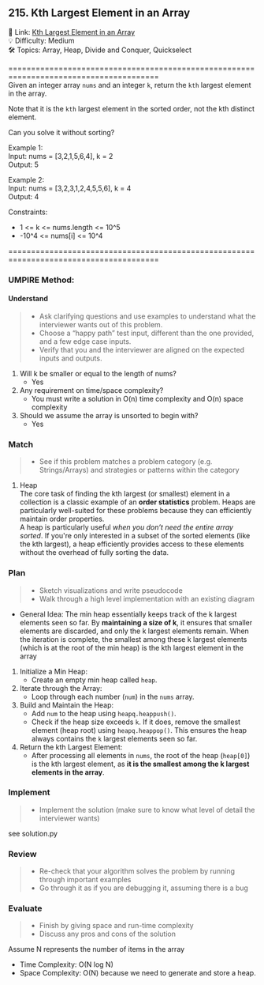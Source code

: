## 215. Kth Largest Element in an Array
🔗  Link: [Kth Largest Element in an Array](https://leetcode.com/problems/kth-largest-element-in-an-array/description/)<br>
💡 Difficulty: Medium<br>
🛠️ Topics: Array, Heap, Divide and Conquer, Quickselect<br>

=======================================================================================<br>
Given an integer array `nums` and an integer `k`, return the `kth` largest element in the array.

Note that it is the `kth` largest element in the sorted order, not the kth distinct element.

Can you solve it without sorting?
 

Example 1:<br>
Input: nums = [3,2,1,5,6,4], k = 2<br>
Output: 5<br>

Example 2:<br>
Input: nums = [3,2,3,1,2,4,5,5,6], k = 4<br>
Output: 4<br>


Constraints:<br>
- 1 <= k <= nums.length <= 10^5
- -10^4 <= nums[i] <= 10^4

=======================================================================================<br>
### UMPIRE Method:
#### Understand

> - Ask clarifying questions and use examples to understand what the interviewer wants out of this problem.
> - Choose a “happy path” test input, different than the one provided, and a few edge case inputs. 
> - Verify that you and the interviewer are aligned on the expected inputs and outputs.
1. Will k be smaller or equal to the length of nums? 
    - Yes
2. Any requirement on time/space complexity? 
    - You must write a solution in O(n) time complexity and O(n) space complexity
3. Should we assume the array is unsorted to begin with?
    - Yes


### Match
> - See if this problem matches a problem category (e.g. Strings/Arrays) and strategies or patterns within the category


1. Heap <br>
The core task of finding the kth largest (or smallest) element in a collection is a classic example of an **order statistics** problem. Heaps are particularly well-suited for these problems because they can efficiently maintain order properties.<br>
A heap is particularly useful *when you don’t need the entire array sorted*. If you're only interested in a subset of the sorted elements (like the kth largest), a heap efficiently provides access to these elements without the overhead of fully sorting the data.

### Plan
> - Sketch visualizations and write pseudocode
> - Walk through a high level implementation with an existing diagram

- General Idea: The min heap essentially keeps track of the k largest elements seen so far. By **maintaining a size of k**, it ensures that smaller elements are discarded, and only the k largest elements remain. When the iteration is complete, the smallest among these k largest elements (which is at the root of the min heap) is the kth largest element in the array

1) Initialize a Min Heap:
    - Create an empty min heap called `heap`.
2) Iterate through the Array:
    - Loop through each number (`num`) in the `nums` array.
3) Build and Maintain the Heap:
    - Add `num` to the heap using `heapq.heappush()`.
    - Check if the heap size exceeds `k`. If it does, remove the smallest element (heap root) using `heapq.heappop()`. This ensures the heap always contains the `k` largest elements seen so far.
4) Return the kth Largest Element:
    - After processing all elements in `nums`, the root of the heap (`heap[0]`) is the kth largest element, as **it is the smallest among the k largest elements in the array**.

### Implement
> - Implement the solution (make sure to know what level of detail the interviewer wants)

see solution.py

### Review
> - Re-check that your algorithm solves the problem by running through important examples
> - Go through it as if you are debugging it, assuming there is a bug

### Evaluate
> - Finish by giving space and run-time complexity
> - Discuss any pros and cons of the solution

Assume N represents the number of items in the array

- Time Complexity: O(N log N)
- Space Complexity: O(N) because we need to generate and store a heap.

<!-- 

To analyze the time complexity of the provided code, let's break down the operations:

1) Heap Construction (Heap Push):
- The code iterates through all N elements in the array nums.
- For each element, it performs a heapq.heappush() operation. This operation has a time complexity of O(log n) for each push, where n is the number of elements currently in the heap.
- As the heap grows with each iteration, the time complexity of building the heap in this way is O(N log N), where N is the total number of elements in nums.

2) Finding the kth Largest Element (Heap Pop):
- The code then pops elements from the heap k times.
- Each heapq.heappop() operation has a time complexity of O(log n), where n is the number of elements currently in the heap.
- Since the heap size decreases with each pop, the worst-case time complexity for all k pops is O(k log N).

Combining these two parts, the overall time complexity of the function is O(N log N + k log N). However, since in the worst case k can be as large as N (if we are asked to find the largest element), the time complexity simplifies to O(N log N), which is the dominant term.
 -->